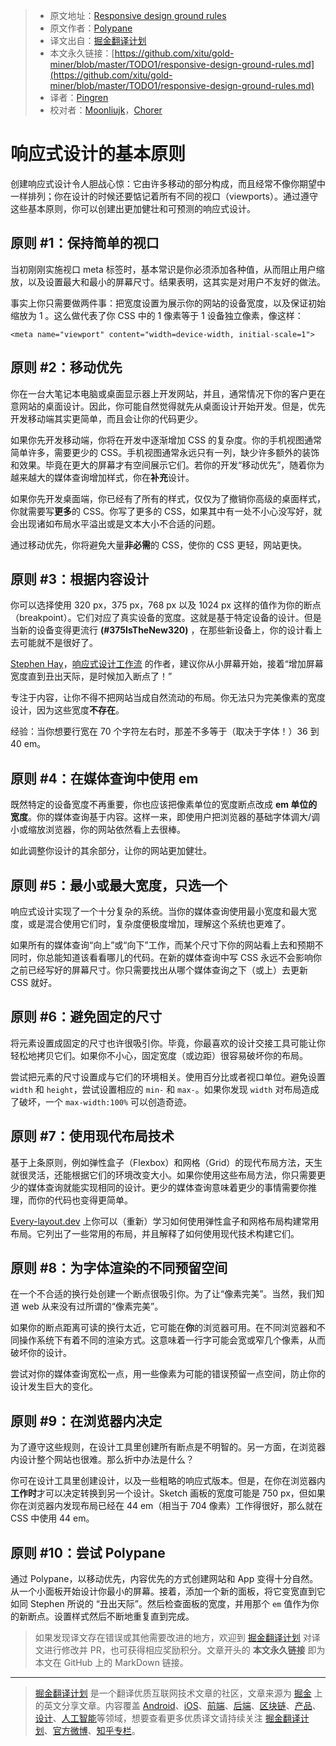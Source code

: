 > * 原文地址：[Responsive design ground rules](https://polypane.rocks/blog/responsive-design-ground-rules/)
> * 原文作者：[Polypane](https://polypane.rocks/blog/)
> * 译文出自：[掘金翻译计划](https://github.com/xitu/gold-miner)
> * 本文永久链接：[https://github.com/xitu/gold-miner/blob/master/TODO1/responsive-design-ground-rules.md](https://github.com/xitu/gold-miner/blob/master/TODO1/responsive-design-ground-rules.md)
> * 译者：[Pingren](https://github.com/Pingren)
> * 校对者：[Moonliujk](https://github.com/Moonliujk)，[Chorer](https://github.com/Chorer)

# 响应式设计的基本原则

创建响应式设计令人胆战心惊：它由许多移动的部分构成，而且经常不像你期望中一样排列；你在设计的时候还要惦记着所有不同的视口（viewports）。通过遵守这些基本原则，你可以创建出更加健壮和可预测的响应式设计。

## 原则 #1：保持简单的视口

当初刚刚实施视口 meta 标签时，基本常识是你必须添加各种值，从而阻止用户缩放，以及设置最大和最小的屏幕尺寸。结果表明，这其实是对用户不友好的做法。

事实上你只需要做两件事：把宽度设置为展示你的网站的设备宽度，以及保证初始缩放为 1 。这么做代表了你 CSS 中的 1 像素等于 1 设备独立像素，像这样：

```
<meta name="viewport" content="width=device-width, initial-scale=1">
```

## 原则 #2：移动优先

你在一台大笔记本电脑或桌面显示器上开发网站，并且，通常情况下你的客户更在意网站的桌面设计。因此，你可能自然觉得就先从桌面设计开始开发。但是，优先开发移动端其实更简单，而且会让你的代码更少。

如果你先开发移动端，你将在开发中逐渐增加 CSS 的复杂度。你的手机视图通常简单许多，需要更少的 CSS。手机视图通常永远只有一列，缺少许多额外的装饰和效果。毕竟在更大的屏幕才有空间展示它们。若你的开发“移动优先”，随着你为越来越大的媒体查询增加样式，你在**补充**设计。

如果你先开发桌面端，你已经有了所有的样式，仅仅为了撤销你高级的桌面样式，你就需要写**更多**的 CSS。你写了更多的 CSS，如果其中有一处不小心没写好，就会出现诸如布局水平溢出或是文本大小不合适的问题。

通过移动优先，你将避免大量**非必需**的 CSS，使你的 CSS 更轻，网站更快。

## 原则 #3：根据内容设计

你可以选择使用 320 px，375 px，768 px 以及 1024 px 这样的值作为你的断点（breakpoint）。它们对应了真实设备的宽度。这就是基于特定设备的设计。但是当新的设备变得更流行 **(#375IsTheNew320)** ，在那些新设备上，你的设计看上去可能就不是很好了。

[Stephen Hay](http://the-haystack.com/)，[响应式设计工作流](http://www.peachpit.com/store/responsive-design-workflow-9780321887863) 的作者，建议你从小屏幕开始，接着“增加屏幕宽度直到丑出天际，是时候加入断点了！”

专注于内容，让你不得不把网站当成自然流动的布局。你无法只为完美像素的宽度设计，因为这些宽度**不存在**。

经验：当你想要行宽在 70 个字符左右时，那差不多等于（取决于字体！）36 到 40 em。

## 原则 #4：在媒体查询中使用 em

既然特定的设备宽度不再重要，你也应该把像素单位的宽度断点改成 **em 单位的宽度**。你的媒体查询基于内容。这样一来，即使用户把浏览器的基础字体调大/调小或缩放浏览器，你的网站依然看上去很棒。

如此调整你设计的其余部分，让你的网站更加健壮。

## 原则 #5：最小或最大宽度，只选一个

响应式设计实现了一个十分复杂的系统。当你的媒体查询使用最小宽度和最大宽度，或是混合使用它们时，复杂度便极度增加，理解这个系统也更难了。

如果所有的媒体查询“向上”或“向下”工作，而某个尺寸下你的网站看上去和预期不同时，你总能知道该看看哪儿的代码。在新的媒体查询中写 CSS 永远不会影响你之前已经写好的屏幕尺寸。你只需要找出从哪个媒体查询之下（或上）去更新 CSS 就好。

## 原则 #6：避免固定的尺寸

将元素设置成固定的尺寸也许很吸引你。毕竟，你最喜欢的设计交接工具可能让你轻松地拷贝它们。如果你不小心，固定宽度（或边距）很容易破坏你的布局。

尝试把元素的尺寸设置成与它们的环境相关。使用百分比或者视口单位。避免设置 `width` 和 `height`，尝试设置相应的 `min-` 和 `max-`。如果你发现 `width` 对布局造成了破坏，一个 `max-width:100%` 可以创造奇迹。

## 原则 #7：使用现代布局技术

基于上条原则，例如弹性盒子（Flexbox）和网格（Grid）的现代布局方法，天生就很灵活，还能根据它们的环境改变大小。如果你使用这些布局方法，你只需要更少的媒体查询就能实现相同的设计。更少的媒体查询意味着更少的事情需要你推理，而你的代码也变得更简单。

[Every-layout.dev](https://every-layout.dev/) 上你可以（重新）学习如何使用弹性盒子和网格布局构建常用布局。它列出了一些常用的布局，并且解释了如何使用现代技术构建它们。

## 原则 #8：为字体渲染的不同预留空间

在一个不合适的换行处创建一个断点很吸引你。为了让“像素完美”。当然，我们知道 web 从来没有过所谓的“像素完美”。

如果你的断点距离可读的换行太近，它可能在**你**的浏览器可用。在不同浏览器和不同操作系统下有着不同的渲染方式。这意味着一行字可能会宽或窄几个像素，从而破坏你的设计。

尝试对你的媒体查询宽松一点，用一些像素为可能的错误预留一点空间，防止你的设计发生巨大的变化。

## 原则 #9：在浏览器内决定

为了遵守这些规则，在设计工具里创建所有断点是不明智的。另一方面，在浏览器内设计整个网站也很难。那么折中办法是什么？

你可在设计工具里创建设计，以及一些粗略的响应式版本。但是，在你在浏览器内**工作时**才可以决定转换到另一个设计。Sketch 画板的宽度可能是 750 px，但如果你在浏览器内发现布局已经在 44 em（相当于 704 像素）工作得很好，那么就在 CSS 中使用 44 em。

## 原则 #10：尝试 Polypane

通过 Polypane，以移动优先，内容优先的方式创建网站和 App 变得十分自然。从一个小面板开始设计你最小的屏幕。接着，添加一个新的面板，将它变宽直到它如同 Stephen 所说的 “丑出天际”。然后检查面板的宽度，并用那个 `em` 值作为你的新断点。设置样式然后不断地重复直到完成。

> 如果发现译文存在错误或其他需要改进的地方，欢迎到 [掘金翻译计划](https://github.com/xitu/gold-miner) 对译文进行修改并 PR，也可获得相应奖励积分。文章开头的 **本文永久链接** 即为本文在 GitHub 上的 MarkDown 链接。

---

> [掘金翻译计划](https://github.com/xitu/gold-miner) 是一个翻译优质互联网技术文章的社区，文章来源为 [掘金](https://juejin.im) 上的英文分享文章。内容覆盖 [Android](https://github.com/xitu/gold-miner#android)、[iOS](https://github.com/xitu/gold-miner#ios)、[前端](https://github.com/xitu/gold-miner#前端)、[后端](https://github.com/xitu/gold-miner#后端)、[区块链](https://github.com/xitu/gold-miner#区块链)、[产品](https://github.com/xitu/gold-miner#产品)、[设计](https://github.com/xitu/gold-miner#设计)、[人工智能](https://github.com/xitu/gold-miner#人工智能)等领域，想要查看更多优质译文请持续关注 [掘金翻译计划](https://github.com/xitu/gold-miner)、[官方微博](http://weibo.com/juejinfanyi)、[知乎专栏](https://zhuanlan.zhihu.com/juejinfanyi)。
